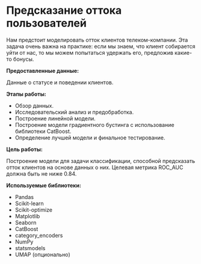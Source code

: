 # Предсказание оттока пользователей

Нам предстоит моделировать отток клиентов телеком-компании. Эта задача очень важна на практике: если мы знаем, что клиент собирается уйти от нас, то мы можем попытаться удержать его, предложив какие-то бонусы.

**Предоставленные данные:**

Данные о статусе и поведении клиентов.

**Этапы работы:**

- Обзор данных.
- Исследовательский анализ и предобработка.
- Построение линейной модели.
- Построение модели градиентного бустинга с использование библиотеки CatBoost.
- Определение лучшей модели и финальное тестирование.

**Цель работы:**

Построение модели для задачи классификации, способной предсказать отток клиентов на основе данных о них. Целевая метрика ROC_AUC должна быть не ниже 0.84.

**Используемые библиотеки:**

- Pandas
- Scikit-learn
- Scikit-optimize
- Matplotlib
- Seaborn
- CatBoost
- category_encoders
- NumPy
- statsmodels
- UMAP (опционально)
